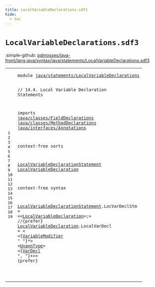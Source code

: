 ```yaml
---
title: LocalVariableDeclarations.sdf3
hide:
  - toc
---
```


# `LocalVariableDeclarations.sdf3`

:simple-github: [pdmosses/java-front/lang.java/syntax/java/statements/LocalVariableDeclarations.sdf3]

[pdmosses/java-front/lang.java/syntax/java/statements/LocalVariableDeclarations.sdf3]: https://github.com/pdmosses/java-front/blob/master/lang.java/syntax/java/statements/LocalVariableDeclarations.sdf3 "The source file on GitHub"

<div class="sdf3"><table class="highlighttable"><tbody><tr><td class="linenos"><div class="linenodiv"><pre><span></span>1
2
3
4
5
6
7
8
9
10
11
12
13
14
15
16
17
18
19
</pre></div></td>
<td class="code"><pre><code><span class="keyword">module</span> <a href="../Main.sdf3#java/statements/LocalVariableDeclarations_102_143" id="java/statements/LocalVariableDeclarations_7_48" title="Referenced at ../Main.sdf3 line 7">java/statements/LocalVariableDeclarations</a>

<span class="layout">// 14.4. Local Variable Declaration Statements</span>

<span class="keyword">imports</span>
  <a href="../../classes/FieldDeclarations.sdf3#java/classes/FieldDeclarations_7_37" id="java/classes/FieldDeclarations_108_138" title="Defined at ../../classes/FieldDeclarations.sdf3 line 1">java/classes/FieldDeclarations</a>
  <a href="../../classes/MethodDeclarations.sdf3#java/classes/MethodDeclarations_7_38" id="java/classes/MethodDeclarations_141_172" title="Defined at ../../classes/MethodDeclarations.sdf3 line 1">java/classes/MethodDeclarations</a>
  <a href="../../interfaces/Annotations.sdf3#java/interfaces/Annotations_7_34" id="java/interfaces/Annotations_175_202" title="Defined at ../../interfaces/Annotations.sdf3 line 1">java/interfaces/Annotations</a>

<span class="keyword">context-free sorts</span>

  <a href="../Blocks.sdf3#LocalVariableDeclarationStatement_307_340" id="LocalVariableDeclarationStatement_226_259" title="Referenced at ../Blocks.sdf3 line 21">LocalVariableDeclarationStatement</a>
  <a href="#LocalVariableDeclaration_363_387" id="LocalVariableDeclaration_262_286" title="Referenced at line 17">LocalVariableDeclaration</a>

<span class="keyword">context-free syntax</span>

  <a href="../Blocks.sdf3#LocalVariableDeclarationStatement_307_340" id="LocalVariableDeclarationStatement_311_344" title="Referenced at ../Blocks.sdf3 line 21">LocalVariableDeclarationStatement</a>.<span class="cons_Constructor"><span id="LocVarDeclStm_345_358" title="Not referenced locally, nor via imports">LocVarDeclStm</span></span> = &lt;&lt;<a href="#LocalVariableDeclaration_262_286" id="LocalVariableDeclaration_363_387" title="Defined at line 13, 18">LocalVariableDeclaration</a>&gt;<span class="cons_String">;</span>&gt; <span class="layout">//{prefer}</span>
  <a href="#LocalVariableDeclaration_363_387" id="LocalVariableDeclaration_404_428" title="Referenced at line 17">LocalVariableDeclaration</a>.<span class="cons_Constructor"><span id="LocalVarDecl_429_441" title="Not referenced locally, nor via imports">LocalVarDecl</span></span> = &lt;
  &lt;{<a href="../../classes/MethodDeclarations.sdf3#VariableModifier_462_478" id="VariableModifier_450_466" title="Defined at ../../classes/MethodDeclarations.sdf3 line 26, 73, 74">VariableModifier</a> <span class="cons_Lit">" "</span>}*&gt; &lt;<a href="../../classes/FieldDeclarations.sdf3#UnannType_403_412" id="UnannType_475_484" title="Defined at ../../classes/FieldDeclarations.sdf3 line 22, 50, 51">UnannType</a>&gt; &lt;{<a href="../../classes/FieldDeclarations.sdf3#VarDecl_355_362" id="VarDecl_488_495" title="Defined at ../../classes/FieldDeclarations.sdf3 line 19, 33, 34">VarDecl</a> <span class="cons_Lit">", "</span>}+&gt;&gt; {<span class="keyword">prefer</span>}

</code></pre></td></tr></tbody></table></div>